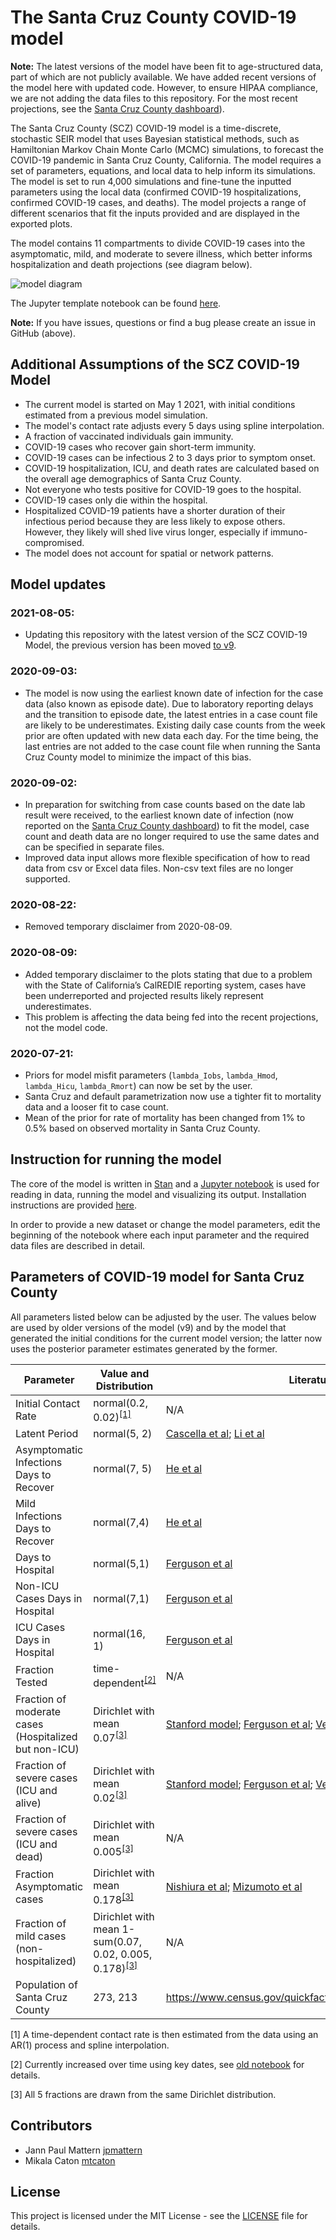 # The Santa Cruz County COVID-19 model

**Note:** The latest versions of the model have been fit to age-structured data, part of which are not publicly available. We have added recent versions of the model here with updated code. However, to ensure HIPAA compliance, we are not adding the data files to this repository. For the most recent projections, see the [Santa Cruz County dashboard](http://santacruzhealth.org/HSAHome/HSADivisions/PublicHealth/CommunicableDiseaseControl/CoronavirusHome.aspx)).

The Santa Cruz County (SCZ) COVID-19 model is a time-discrete, stochastic SEIR model that uses Bayesian statistical methods, such as Hamiltonian Markov Chain Monte Carlo (MCMC) simulations, to forecast the COVID-19 pandemic in Santa Cruz County, California. The model requires a set of parameters, equations, and local data to help inform its simulations. The model is set to run 4,000 simulations and fine-tune the inputted parameters using the local data (confirmed COVID-19 hospitalizations, confirmed COVID-19 cases, and deaths). The model projects a range of different scenarios that fit the inputs provided and are displayed in the exported plots.

The model contains 11 compartments to divide COVID-19 cases into the asymptomatic, mild, and moderate to severe illness, which better informs hospitalization and death projections (see diagram below). 

![model diagram](plots/seir_diagram.png)

The Jupyter template notebook can be found [here](seir_template.ipynb).

**Note:** If you have issues, questions or find a bug please create an issue in GitHub (above).

## Additional Assumptions of the SCZ COVID-19 Model
- The current model is started on May 1 2021, with initial conditions estimated from a previous model simulation.
- The model's contact rate adjusts every 5 days using spline interpolation.
- A fraction of vaccinated individuals gain immunity.
- COVID-19 cases who recover gain short-term immunity.
- COVID-19 cases can be infectious 2 to 3 days prior to symptom onset.
- COVID-19 hospitalization, ICU, and death rates are calculated based on the overall age demographics of Santa Cruz County.
- Not everyone who tests positive for COVID-19 goes to the hospital.
- COVID-19 cases only die within the hospital.
- Hospitalized COVID-19 patients have a shorter duration of their infectious period because they are less likely to expose others. However, they likely will shed live virus longer, especially if immuno-compromised.
- The model does not account for spatial or network patterns.

## Model updates

### 2021-08-05:
 - Updating this repository with the latest version of the SCZ COVID-19 Model, the previous version has been moved [to v9](v9/).

### 2020-09-03:
 - The model is now using the earliest known date of infection for the case data (also known as episode date). Due to laboratory reporting delays and the transition to episode date, the latest entries in a case count file are likely to be underestimates. Existing daily case counts from the week prior are often updated with new data each day. For the time being, the last entries are not added to the case count file when running the Santa Cruz County model to minimize the impact of this bias.

### 2020-09-02:
 - In preparation for switching from case counts based on the date lab result were received, to the earliest known date of infection (now reported on the [Santa Cruz County dashboard](http://santacruzhealth.org/HSAHome/HSADivisions/PublicHealth/CommunicableDiseaseControl/CoronavirusHome.aspx)) to fit the model, case count and death data are no longer required to use the same dates and can be specified in separate files.
 - Improved data input allows more flexible specification of how to read data from csv or Excel data files. Non-csv text files are no longer supported.

### 2020-08-22:
 - Removed temporary disclaimer from 2020-08-09.

### 2020-08-09:
 - Added temporary disclaimer to the plots stating that due to a problem with the State of California’s CalREDIE reporting system, cases have been underreported and projected results likely represent underestimates.
 - This problem is affecting the data being fed into the recent projections, not the model code.

### 2020-07-21:
 - Priors for model misfit parameters (`lambda_Iobs`, `lambda_Hmod`, `lambda_Hicu`, `lambda_Rmort`) can now be set by the user.
 - Santa Cruz and default parametrization now use a tighter fit to mortality data and a looser fit to case count.
 - Mean of the prior for rate of mortality has been changed from 1% to 0.5% based on observed mortality in Santa Cruz County.  

## Instruction for running the model

The core of the model is written in [Stan](https://mc-stan.org/) and a [Jupyter notebook](https://jupyter.org/) is used for reading in data, running the model and visualizing its output. Installation instructions are provided [here](installation_instructions.md). 

In order to provide a new dataset or change the model parameters, edit the beginning of the notebook where each input parameter and the required data files are described in detail.

## Parameters of COVID-19 model for Santa Cruz County

All parameters listed below can be adjusted by the user. The values below are used by older versions of the model (v9) and by the model that generated the initial conditions for the current model version; the latter now uses the posterior parameter estimates generated by the former. 

Parameter| Value and Distribution | Literature
---------|------------------------|-----------|
Initial Contact Rate | normal(0.2, 0.02)<sup>[\[1\]](#betafootnote)</sup> | N/A|
Latent Period | normal(5, 2) | [Cascella et al](https://www.ncbi.nlm.nih.gov/books/NBK554776/); [Li et al](https://www.ncbi.nlm.nih.gov/books/NBK554776/) |
Asymptomatic Infections Days to Recover | normal(7, 5) | [He et al](https://www.nature.com/articles/s41591-020-0869-5)|
Mild Infections Days to Recover | normal(7,4)| [He et al](https://www.nature.com/articles/s41591-020-0869-5)|
Days to Hospital| normal(5,1)| [Ferguson et al](https://www.imperial.ac.uk/media/imperial-college/medicine/sph/ide/gida-fellowships/Imperial-College-COVID19-NPI-modelling-16-03-2020.pdf)|
Non-ICU Cases Days in Hospital |normal(7,1)|[Ferguson et al](https://www.imperial.ac.uk/media/imperial-college/medicine/sph/ide/gida-fellowships/Imperial-College-COVID19-NPI-modelling-16-03-2020.pdf)|
ICU Cases Days in Hospital | normal(16, 1)|[Ferguson et al](https://www.imperial.ac.uk/media/imperial-college/medicine/sph/ide/gida-fellowships/Imperial-College-COVID19-NPI-modelling-16-03-2020.pdf)|
Fraction Tested | time-dependent<sup>[\[2\]](#fractionfootnote)</sup> |N/A|
Fraction of moderate cases (Hospitalized but non-ICU) | Dirichlet with mean 0.07<sup>[\[3\]](#dirichletfootnote)</sup> | [Stanford model](https://surf.stanford.edu/covid-19-tools/covid-19/); [Ferguson et al](https://www.imperial.ac.uk/media/imperial-college/medicine/sph/ide/gida-fellowships/Imperial-College-COVID19-NPI-modelling-16-03-2020.pdf); [Verity et al](https://www.thelancet.com/journals/laninf/article/PIIS1473-3099(20)30243-7/fulltext#seccestitle200)
Fraction of severe cases (ICU and alive) | Dirichlet with mean 0.02<sup>[\[3\]](#dirichletfootnote)</sup> | [Stanford model](https://surf.stanford.edu/covid-19-tools/covid-19/); [Ferguson et al](https://www.imperial.ac.uk/media/imperial-college/medicine/sph/ide/gida-fellowships/Imperial-College-COVID19-NPI-modelling-16-03-2020.pdf); [Verity et al](https://www.thelancet.com/journals/laninf/article/PIIS1473-3099(20)30243-7/fulltext#seccestitle200) |
Fraction of severe cases (ICU and dead) | Dirichlet with mean 0.005<sup>[\[3\]](#dirichletfootnote)</sup> |N/A|
Fraction Asymptomatic cases | Dirichlet with mean 0.178<sup>[\[3\]](#dirichletfootnote)</sup> |[Nishiura et al](https://www.ncbi.nlm.nih.gov/pubmed/32145466); [Mizumoto et al](https://www.eurosurveillance.org/content/10.2807/1560-7917.ES.2020.25.10.2000180#r13)|
Fraction of mild cases (non-hospitalized) | Dirichlet with mean 1-sum(0.07, 0.02, 0.005, 0.178)<sup>[\[3\]](#dirichletfootnote)</sup> | N/A|
Population of Santa Cruz County | 273, 213| https://www.census.gov/quickfacts/santacruzcountycalifornia |

<a name="betafootnote">[1]</a> A time-dependent contact rate is then estimated from the data using an AR(1) process and spline interpolation. 

<a name="fractionfootnote">[2]</a> Currently increased over time using key dates, see [old notebook](v9/seir_santa_cruz.ipynb) for details. 

<a name="dirichletfootnote">[3]</a> All 5 fractions are drawn from the same Dirichlet distribution. 

## Contributors

 * Jann Paul Mattern [jpmattern](https://github.com/jpmattern)
 * Mikala Caton [mtcaton](https://github.com/mtcaton)

## License

This project is licensed under the MIT License - see the [LICENSE](LICENSE) file for details.



